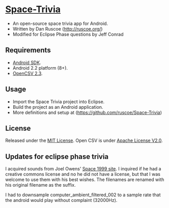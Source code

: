 # [Space-Trivia](https://github.com/ledlogic/Space-Trivia)

* An open-source space trivia app for Android.
* Written by Dan Ruscoe (http://ruscoe.org/)
* Modified for Eclipse Phase questions by Jeff Conrad

## Requirements

* [Android SDK](http://developer.android.com/sdk/index.html).
* Android 2.2 platform (8+).
* [OpenCSV 2.3](http://sourceforge.net/projects/opencsv/files/opencsv/2.3/).

## Usage

* Import the Space Trivia project into Eclipse.
* Build the project as an Android application.
* More definitions and setup at (https://github.com/ruscoe/Space-Trivia)

## License

Released under the [MIT License](http://www.opensource.org/licenses/mit-license.php).
Open CSV is under [Apache License V2.0](http://www.apache.org/licenses/LICENSE-2.0).

## Updates for eclipse phase trivia

I acquired sounds from Joel Owens' [Space 1999 site](http://www.joelowens.org/space1999/sfx.htm).
I inquired if he had a creative commons license and no he did not
have a license, but that I was welcome to use them with his best wishes.
The filenames are renamed with his original filename as the suffix.

I had to downsample computer_ambient_filtered_002 to a sample rate that the android would play without complaint (32000Hz).
